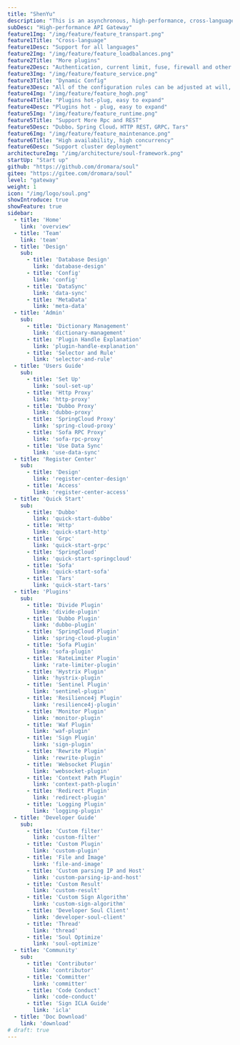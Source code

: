 ```yaml
---
title: "ShenYu"
description: "This is an asynchronous, high-performance, cross-language, responsive API gateway."
subDesc: "High-performance API Gateway"
feature1Img: "/img/feature/feature_transpart.png"
feature1Title: "Cross-language"
feature1Desc: "Support for all languages"
feature2Img: "/img/feature/feature_loadbalances.png"
feature2Title: "More plugins"
feature2Desc: "Authentication, current limit, fuse, firewall and other plugins"
feature3Img: "/img/feature/feature_service.png"
feature3Title: "Dynamic Config"
feature3Desc: "All of the configuration rules can be adjusted at will, taking effect dynamically, without restarting"
feature4Img: "/img/feature/feature_hogh.png"
feature4Title: "Plugins hot-plug, easy to expand"
feature4Desc: "Plugins hot - plug, easy to expand"
feature5Img: "/img/feature/feature_runtime.png"
feature5Title: "Support More Rpc and REST"
feature5Desc: "Dubbo，Spring Cloud，HTTP REST，GRPC，Tars"
feature6Img: "/img/feature/feature_maintenance.png"
feature6Title: "High availability, high concurrency"
feature6Desc: "Support cluster deployment"
architectureImg: "/img/architecture/soul-framework.png"
startUp: "Start up"
github: "https://github.com/dromara/soul"
gitee: "https://gitee.com/dromara/soul"
level: "gateway"
weight: 1
icon: "/img/logo/soul.png"
showIntroduce: true
showFeature: true
sidebar:
  - title: 'Home'  	
    link: 'overview'
  - title: 'Team'  	
    link: 'team'
  - title: 'Design'  	
    sub:
      - title: 'Database Design'  	
        link: 'database-design'
      - title: 'Config'  	
        link: 'config' 
      - title: 'DataSync'  	
        link: 'data-sync'
      - title: 'MetaData'  	
        link: 'meta-data' 
  - title: 'Admin'  	
    sub:
      - title: 'Dictionary Management'  	
        link: 'dictionary-management'
      - title: 'Plugin Handle Explanation'  	
        link: 'plugin-handle-explanation'
      - title: 'Selector and Rule'  	
        link: 'selector-and-rule'     
  - title: 'Users Guide'  	
    sub:
      - title: 'Set Up'  	
        link: 'soul-set-up' 
      - title: 'Http Proxy'  	
        link: 'http-proxy'
      - title: 'Dubbo Proxy'  	
        link: 'dubbo-proxy'
      - title: 'SpringCloud Proxy'  	
        link: 'spring-cloud-proxy'
      - title: 'Sofa RPC Proxy'  	
        link: 'sofa-rpc-proxy'
      - title: 'Use Data Sync'  	
        link: 'use-data-sync'  
  - title: 'Register Center'  	
    sub:
      - title: 'Design'
        link: 'register-center-design'
      - title: 'Access'  	
        link: 'register-center-access'
  - title: 'Quick Start'  	
    sub:
      - title: 'Dubbo'  	
        link: 'quick-start-dubbo'
      - title: 'Http'  	
        link: 'quick-start-http'
      - title: 'Grpc'  	
        link: 'quick-start-grpc'
      - title: 'SpringCloud'  	
        link: 'quick-start-springcloud'
      - title: 'Sofa'  	
        link: 'quick-start-sofa' 
      - title: 'Tars'  	
        link: 'quick-start-tars'         
  - title: 'Plugins'  	
    sub:
      - title: 'Divide Plugin'  	
        link: 'divide-plugin'
      - title: 'Dubbo Plugin'  	
        link: 'dubbo-plugin'
      - title: 'SpringCloud Plugin'  	
        link: 'spring-cloud-plugin'
      - title: 'Sofa Plugin'  	
        link: 'sofa-plugin'
      - title: 'RateLimiter Plugin'  	
        link: 'rate-limiter-plugin'
      - title: 'Hystrix Plugin'  	
        link: 'hystrix-plugin'
      - title: 'Sentinel Plugin'  	
        link: 'sentinel-plugin'
      - title: 'Resilience4j Plugin'  	
        link: 'resilience4j-plugin'
      - title: 'Monitor Plugin'  	
        link: 'monitor-plugin'
      - title: 'Waf Plugin'  	
        link: 'waf-plugin'
      - title: 'Sign Plugin'  	
        link: 'sign-plugin'
      - title: 'Rewrite Plugin'  	
        link: 'rewrite-plugin'
      - title: 'Websocket Plugin'  	
        link: 'websocket-plugin'
      - title: 'Context Path Plugin'  	
        link: 'context-path-plugin'
      - title: 'Redirect Plugin'  	
        link: 'redirect-plugin'
      - title: 'Logging Plugin'  	
        link: 'logging-plugin'        
  - title: 'Developer Guide'  	
    sub:
      - title: 'Custom filter'  	
        link: 'custom-filter'
      - title: 'Custom Plugin'  	
        link: 'custom-plugin'
      - title: 'File and Image'  	
        link: 'file-and-image'
      - title: 'Custom parsing IP and Host'  	
        link: 'custom-parsing-ip-and-host'
      - title: 'Custom Result'  	
        link: 'custom-result'
      - title: 'Custom Sign Algorithm'  	
        link: 'custom-sign-algorithm'
      - title: 'Developer Soul Client'  	
        link: 'developer-soul-client'
      - title: 'Thread'  	
        link: 'thread'
      - title: 'Soul Optimize'  	
        link: 'soul-optimize'
  - title: 'Community'  	
    sub:
      - title: 'Contributor'  	
        link: 'contributor'
      - title: 'Committer'  	
        link: 'committer'
      - title: 'Code Conduct'  	
        link: 'code-conduct'
      - title: 'Sign ICLA Guide'
        link: 'icla'
  - title: 'Doc Download'  	
    link: 'download'
# draft: true
---
```



